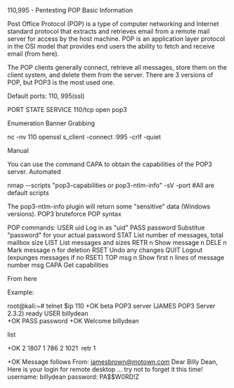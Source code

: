 110,995 - Pentesting POP
Basic Information

Post Office Protocol (POP) is a type of computer networking and Internet standard protocol that extracts and retrieves email from a remote mail server for access by the host machine. POP is an application layer protocol in the OSI model that provides end users the ability to fetch and receive email (from here).

The POP clients generally connect, retrieve all messages, store them on the client system, and delete them from the server. There are 3 versions of POP, but POP3 is the most used one.

Default ports: 110, 995(ssl)

PORT    STATE SERVICE
110/tcp open  pop3

Enumeration
Banner Grabbing

nc -nv <IP> 110
openssl s_client -connect <IP>:995 -crlf -quiet

Manual

You can use the command CAPA to obtain the capabilities of the POP3 server.
Automated

nmap --scripts "pop3-capabilities or pop3-ntlm-info" -sV -port <PORT> <IP> #All are default scripts

The pop3-ntlm-info plugin will return some "sensitive" data (Windows versions).
​POP3 bruteforce​
POP syntax

POP commands:
  USER uid           Log in as "uid"
  PASS password      Substitue "password" for your actual password
  STAT               List number of messages, total mailbox size
  LIST               List messages and sizes
  RETR n             Show message n
  DELE n             Mark message n for deletion
  RSET               Undo any changes
  QUIT               Logout (expunges messages if no RSET)
  TOP msg n          Show first n lines of message number msg
  CAPA               Get capabilities

From here​

Example:

root@kali:~# telnet $ip 110
 +OK beta POP3 server (JAMES POP3 Server 2.3.2) ready 
 USER billydean    
 +OK
 PASS password
 +OK Welcome billydean
 
 list
 
 +OK 2 1807
 1 786
 2 1021
​
 retr 1
 
 +OK Message follows
 From: jamesbrown@motown.com
 Dear Billy Dean,
​
 Here is your login for remote desktop ... try not to forget it this time!
 username: billydean
 password: PA$$W0RD!Z
